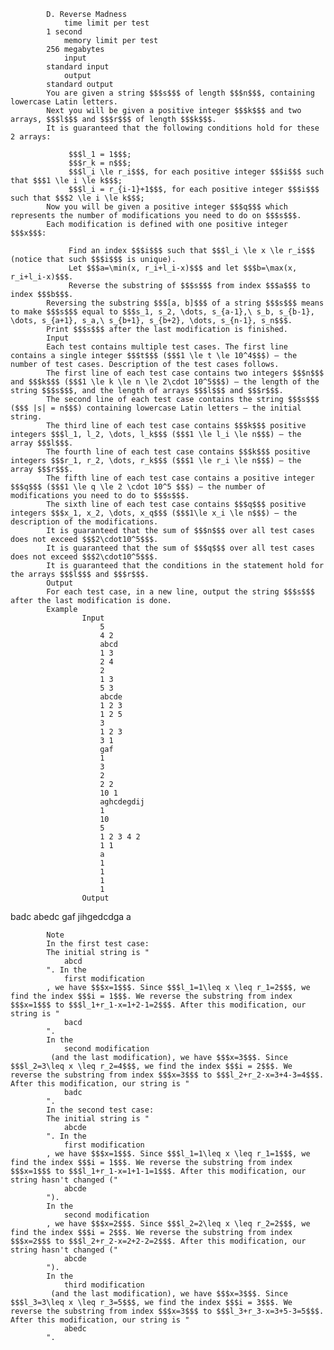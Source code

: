 			D. Reverse Madness
				time limit per test
			1 second
				memory limit per test
			256 megabytes
				input
			standard input
				output
			standard output
			You are given a string $$$s$$$ of length $$$n$$$, containing lowercase Latin letters. 
			Next you will be given a positive integer $$$k$$$ and two arrays, $$$l$$$ and $$$r$$$ of length $$$k$$$.
			It is guaranteed that the following conditions hold for these 2 arrays: 
			 
				 $$$l_1 = 1$$$; 
				 $$$r_k = n$$$; 
				 $$$l_i \le r_i$$$, for each positive integer $$$i$$$ such that $$$1 \le i \le k$$$; 
				 $$$l_i = r_{i-1}+1$$$, for each positive integer $$$i$$$ such that $$$2 \le i \le k$$$; 
			Now you will be given a positive integer $$$q$$$ which represents the number of modifications you need to do on $$$s$$$.
			Each modification is defined with one positive integer $$$x$$$: 
			 
				 Find an index $$$i$$$ such that $$$l_i \le x \le r_i$$$ (notice that such $$$i$$$ is unique). 
				 Let $$$a=\min(x, r_i+l_i-x)$$$ and let $$$b=\max(x, r_i+l_i-x)$$$. 
				 Reverse the substring of $$$s$$$ from index $$$a$$$ to index $$$b$$$. 
			Reversing the substring $$$[a, b]$$$ of a string $$$s$$$ means to make $$$s$$$ equal to $$$s_1, s_2, \dots, s_{a-1},\ s_b, s_{b-1}, \dots, s_{a+1}, s_a,\ s_{b+1}, s_{b+2}, \dots, s_{n-1}, s_n$$$.
			Print $$$s$$$ after the last modification is finished.
			Input
			Each test contains multiple test cases. The first line contains a single integer $$$t$$$ ($$$1 \le t \le 10^4$$$) — the number of test cases. Description of the test cases follows.
			The first line of each test case contains two integers $$$n$$$ and $$$k$$$ ($$$1 \le k \le n \le 2\cdot 10^5$$$) — the length of the string $$$s$$$, and the length of arrays $$$l$$$ and $$$r$$$.
			The second line of each test case contains the string $$$s$$$ ($$$ |s| = n$$$) containing lowercase Latin letters — the initial string.
			The third line of each test case contains $$$k$$$ positive integers $$$l_1, l_2, \dots, l_k$$$ ($$$1 \le l_i \le n$$$) — the array $$$l$$$.
			The fourth line of each test case contains $$$k$$$ positive integers $$$r_1, r_2, \dots, r_k$$$ ($$$1 \le r_i \le n$$$) — the array $$$r$$$.
			The fifth line of each test case contains a positive integer $$$q$$$ ($$$1 \le q \le 2 \cdot 10^5 $$$) — the number of modifications you need to do to $$$s$$$.
			The sixth line of each test case contains $$$q$$$ positive integers $$$x_1, x_2, \dots, x_q$$$ ($$$1\le x_i \le n$$$) — the description of the modifications.
			It is guaranteed that the sum of $$$n$$$ over all test cases does not exceed $$$2\cdot10^5$$$. 
			It is guaranteed that the sum of $$$q$$$ over all test cases does not exceed $$$2\cdot10^5$$$.
			It is guaranteed that the conditions in the statement hold for the arrays $$$l$$$ and $$$r$$$.
			Output
			For each test case, in a new line, output the string $$$s$$$ after the last modification is done.
			Example
					Input
						5
						4 2
						abcd
						1 3
						2 4
						2
						1 3
						5 3
						abcde
						1 2 3
						1 2 5
						3
						1 2 3
						3 1
						gaf
						1
						3
						2
						2 2
						10 1
						aghcdegdij
						1
						10
						5
						1 2 3 4 2
						1 1
						a
						1
						1
						1
						1
					Output
					
badc
abedc
gaf
jihgedcdga
a

			Note
			In the first test case:
			The initial string is "
				abcd
			". In the 
				first modification
			, we have $$$x=1$$$. Since $$$l_1=1\leq x \leq r_1=2$$$, we find the index $$$i = 1$$$. We reverse the substring from index $$$x=1$$$ to $$$l_1+r_1-x=1+2-1=2$$$. After this modification, our string is "
				bacd
			". 
			In the 
				second modification
			 (and the last modification), we have $$$x=3$$$. Since $$$l_2=3\leq x \leq r_2=4$$$, we find the index $$$i = 2$$$. We reverse the substring from index $$$x=3$$$ to $$$l_2+r_2-x=3+4-3=4$$$. After this modification, our string is "
				badc
			".
			In the second test case:
			The initial string is "
				abcde
			". In the 
				first modification
			, we have $$$x=1$$$. Since $$$l_1=1\leq x \leq r_1=1$$$, we find the index $$$i = 1$$$. We reverse the substring from index $$$x=1$$$ to $$$l_1+r_1-x=1+1-1=1$$$. After this modification, our string hasn't changed ("
				abcde
			"). 
			In the 
				second modification
			, we have $$$x=2$$$. Since $$$l_2=2\leq x \leq r_2=2$$$, we find the index $$$i = 2$$$. We reverse the substring from index $$$x=2$$$ to $$$l_2+r_2-x=2+2-2=2$$$. After this modification, our string hasn't changed ("
				abcde
			"). 
			In the 
				third modification
			 (and the last modification), we have $$$x=3$$$. Since $$$l_3=3\leq x \leq r_3=5$$$, we find the index $$$i = 3$$$. We reverse the substring from index $$$x=3$$$ to $$$l_3+r_3-x=3+5-3=5$$$. After this modification, our string is "
				abedc
			".
